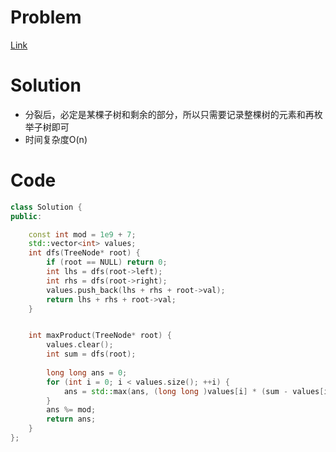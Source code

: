 # Problem
[Link](https://leetcode-cn.com/problems/maximum-product-of-splitted-binary-tree/)

# Solution

* 分裂后，必定是某棵子树和剩余的部分，所以只需要记录整棵树的元素和再枚举子树即可
* 时间复杂度O(n)

# Code
```cpp
class Solution {
public:

    const int mod = 1e9 + 7;
    std::vector<int> values;
    int dfs(TreeNode* root) {
        if (root == NULL) return 0;
        int lhs = dfs(root->left);
        int rhs = dfs(root->right);
        values.push_back(lhs + rhs + root->val);
        return lhs + rhs + root->val;
    }


    int maxProduct(TreeNode* root) {
        values.clear();
        int sum = dfs(root);
      
        long long ans = 0;
        for (int i = 0; i < values.size(); ++i) {
            ans = std::max(ans, (long long )values[i] * (sum - values[i]));
        }
        ans %= mod;
        return ans;
    }
};
```